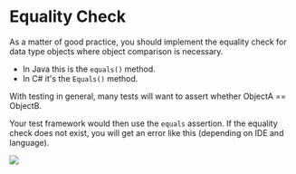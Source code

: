 # Equality Check
As a matter of good practice, you should implement the equality check for data type objects where object comparison is necessary.

- In Java this is the ```equals()``` method.
- In C# it's the ```Equals()``` method.

With testing in general, many tests will want to assert whether ObjectA == ObjectB. 

Your test framework would then use the ```equals``` assertion. If the equality check does not exist, you will get an error like this (depending on IDE and language).

![](ug-implement-equals.png
)
